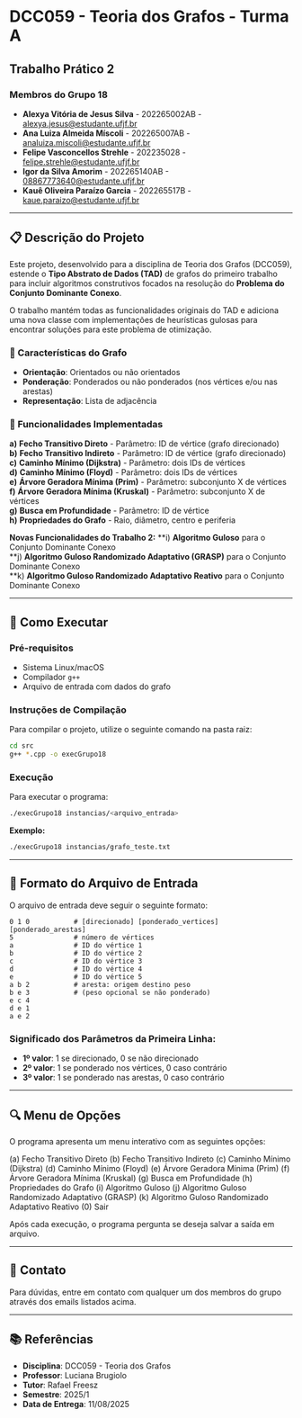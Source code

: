 # DCC059 - Teoria dos Grafos - Turma A
## Trabalho Prático 2

### Membros do Grupo 18
- **Alexya Vitória de Jesus Silva** - 202265002AB - alexya.jesus@estudante.ufjf.br
- **Ana Luiza Almeida Míscoli** - 202265007AB - analuiza.miscoli@estudante.ufjf.br
- **Felipe Vasconcellos Strehle** - 202235028 - felipe.strehle@estudante.ufjf.br
- **Igor da Silva Amorim** - 202265140AB - 08867773640@estudante.ufjf.br
- **Kauê Oliveira Paraízo Garcia** - 202265517B - kaue.paraizo@estudante.ufjf.br

---

## 📋 Descrição do Projeto

Este projeto, desenvolvido para a disciplina de Teoria dos Grafos (DCC059), estende o **Tipo Abstrato de Dados (TAD)** de grafos do primeiro trabalho para incluir algoritmos construtivos focados na resolução do **Problema do Conjunto Dominante Conexo**.

O trabalho mantém todas as funcionalidades originais do TAD e adiciona uma nova classe com implementações de heurísticas gulosas para encontrar soluções para este problema de otimização.

### 🎯 Características do Grafo
- **Orientação**: Orientados ou não orientados
- **Ponderação**: Ponderados ou não ponderados (nos vértices e/ou nas arestas)
- **Representação**: Lista de adjacência

### 🔧 Funcionalidades Implementadas

**a)** **Fecho Transitivo Direto** - Parâmetro: ID de vértice (grafo direcionado)  
**b)** **Fecho Transitivo Indireto** - Parâmetro: ID de vértice (grafo direcionado)  
**c)** **Caminho Mínimo (Dijkstra)** - Parâmetro: dois IDs de vértices  
**d)** **Caminho Mínimo (Floyd)** - Parâmetro: dois IDs de vértices  
**e)** **Árvore Geradora Mínima (Prim)** - Parâmetro: subconjunto X de vértices  
**f)** **Árvore Geradora Mínima (Kruskal)** - Parâmetro: subconjunto X de vértices  
**g)** **Busca em Profundidade** - Parâmetro: ID de vértice  
**h)** **Propriedades do Grafo** - Raio, diâmetro, centro e periferia

**Novas Funcionalidades do Trabalho 2:**
**i) **Algoritmo Guloso** para o Conjunto Dominante Conexo  
**j) **Algoritmo Guloso Randomizado Adaptativo (GRASP)** para o Conjunto Dominante Conexo  
**k) **Algoritmo Guloso Randomizado Adaptativo Reativo** para o Conjunto Dominante Conexo  

---

## 🚀 Como Executar

### Pré-requisitos
- Sistema Linux/macOS
- Compilador `g++`
- Arquivo de entrada com dados do grafo

### Instruções de Compilação

Para compilar o projeto, utilize o seguinte comando na pasta raiz:

```bash
cd src
g++ *.cpp -o execGrupo18
```

### Execução

Para executar o programa:

```bash
./execGrupo18 instancias/<arquivo_entrada>
```

**Exemplo:**
```bash
./execGrupo18 instancias/grafo_teste.txt
```

---

## 📁 Formato do Arquivo de Entrada

O arquivo de entrada deve seguir o seguinte formato:

```
0 1 0           # [direcionado] [ponderado_vertices] [ponderado_arestas]
5               # número de vértices
a               # ID do vértice 1
b               # ID do vértice 2
c               # ID do vértice 3
d               # ID do vértice 4
e               # ID do vértice 5
a b 2           # aresta: origem destino peso
b e 3           # (peso opcional se não ponderado)
e c 4
d e 1
a e 2
```

### Significado dos Parâmetros da Primeira Linha:
- **1º valor**: 1 se direcionado, 0 se não direcionado
- **2º valor**: 1 se ponderado nos vértices, 0 caso contrário
- **3º valor**: 1 se ponderado nas arestas, 0 caso contrário

---

## 🔍 Menu de Opções

O programa apresenta um menu interativo com as seguintes opções:

(a) Fecho Transitivo Direto
(b) Fecho Transitivo Indireto
(c) Caminho Mínimo (Dijkstra)
(d) Caminho Mínimo (Floyd)
(e) Árvore Geradora Mínima (Prim)
(f) Árvore Geradora Mínima (Kruskal)
(g) Busca em Profundidade
(h) Propriedades do Grafo
(i) Algoritmo Guloso
(j) Algoritmo Guloso Randomizado Adaptativo (GRASP)
(k) Algoritmo Guloso Randomizado Adaptativo Reativo
(0) Sair


Após cada execução, o programa pergunta se deseja salvar a saída em arquivo.

---

## 📧 Contato

Para dúvidas, entre em contato com qualquer um dos membros do grupo através dos emails listados acima.

---

## 📚 Referências

- **Disciplina**: DCC059 - Teoria dos Grafos
- **Professor**: Luciana Brugiolo
- **Tutor**: Rafael Freesz
- **Semestre**: 2025/1
- **Data de Entrega**: 11/08/2025
